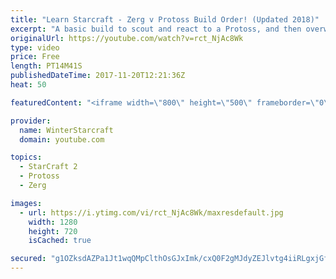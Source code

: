 ```yaml
---
title: "Learn Starcraft - Zerg v Protoss Build Order! (Updated 2018)"
excerpt: "A basic build to scout and react to a Protoss, and then overwhelm them with the swarm! Meant for lower level players looking for direction, not higher level looking for the dankest meta. -- Watch live at https://www.twitch.tv/wintergaming"
originalUrl: https://youtube.com/watch?v=rct_NjAc8Wk
type: video
price: Free
length: PT14M41S
publishedDateTime: 2017-11-20T12:21:36Z
heat: 50

featuredContent: "<iframe width=\"800\" height=\"500\" frameborder=\"0\" src=\"https://www.youtube.com/embed/rct_NjAc8Wk\" allow=\"accelerometer; autoplay; encrypted-media; gyroscope; picture-in-picture\" allowfullscreen></iframe>"

provider:
  name: WinterStarcraft
  domain: youtube.com

topics:
  - StarCraft 2
  - Protoss
  - Zerg

images:
  - url: https://i.ytimg.com/vi/rct_NjAc8Wk/maxresdefault.jpg
    width: 1280
    height: 720
    isCached: true

secured: "g1OZksdAZPa1Jt1wqQMpClthOsGJxImk/cxQ0F2gMJdyZEJlvtg4iiRLgxjGf6V/3FTXLMCTg2dv129mgrlfAA/I1Aa4NV3P5YMllF0Q6owlNsGIpjV0cTbv3KWBDGqxkYxfLrtcLIbHSszLEAsiPEdzc6RHP6dCThEfmquk3yrS0r41JWYVgcOwpVaLHvKyzDZawTs1AuQmtqnmQ1MvBLJ+R3x55fYewGbn77pimSzA/53uhm/zQ/f8k/gqDePS9mPu7vUJt7/2BStjMY5Hmp2eGRGHAOy82FFuI4NSw02fK0eaW/Eb46F5QG88ND2M24P5HD4QyUhtrBgWcUlmJl5T7A8oBaK05s0g4mlyYqPwevlyJc8qMs/AViAidbmOwr9OcPFzzniMIYkBT5TN4VNe2hxYS+PpFdEZkAyMdv4=;b2q+vz1ystthBNFM3gFHRw=="
---
```


